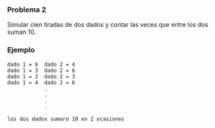 ### Problema 2

Simular cien tiradas de dos dados y contar las veces que entre los dos
suman 10.

### Ejemplo

    dado 1 = 6  dado 2 = 4
    dado 1 = 3  dado 2 = 6
    dado 1 = 2  dado 2 = 3
    dado 1 = 4  dado 2 = 6
                .
                .
                .
                .

    los dos dados sumaro 10 en 2 ocasiones